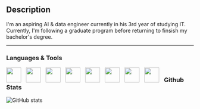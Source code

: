 ## Description

I'm an aspiring AI & data engineer currently in his 3rd year of studying IT. Currently, I'm following a graduate program before returning to finsish my bachelor's degree.

---

### Languages & Tools 

<img align="left" width="40px" style="padding-right:10px;" src="https://cdn.jsdelivr.net/gh/devicons/devicon@latest/icons/html5/html5-plain.svg"/>
<img align="left" width="40px" style="padding-right:10px;" src="https://cdn.jsdelivr.net/gh/devicons/devicon@latest/icons/css3/css3-plain.svg"/>    
<img align="left" width="40px" style="padding-right:10px;" src="https://cdn.jsdelivr.net/gh/devicons/devicon@latest/icons/javascript/javascript-plain.svg"/>  
<img align="left" width="40px" style="padding-right:10px;" src="https://cdn.jsdelivr.net/gh/devicons/devicon@latest/icons/linux/linux-original.svg"/>  
<img align="left" width="40px" style="padding-right:10px;" src="https://cdn.jsdelivr.net/gh/devicons/devicon@latest/icons/java/java-original.svg"/>  
<img align="left" width="40px" style="padding-right:10px;" src="https://cdn.jsdelivr.net/gh/devicons/devicon@latest/icons/python/python-original.svg"/>  
<img align="left" width="40px" style="padding-right:10px;" src="https://cdn.jsdelivr.net/gh/devicons/devicon@latest/icons/mysql/mysql-original.svg"/>  
<img align="left" width="40px" style="padding-right:10px;" src="https://cdn.jsdelivr.net/gh/devicons/devicon@latest/icons/csharp/csharp-plain.svg"/>

#

### Github Stats

![GitHub stats](https://github-readme-stats.vercel.app/api?username=IPutMilkInTea&show_icons=true&theme=tokyonight)

<!--

- 🔭 I’m currently working on ...
- 🌱 I’m currently learning ...
- 👯 I’m looking to collaborate on ...
- 🤔 I’m looking for help with ...
- 💬 Ask me about ...
- 📫 How to reach me: ...
- 😄 Pronouns: ...
- ⚡ Fun fact: ...
-->
